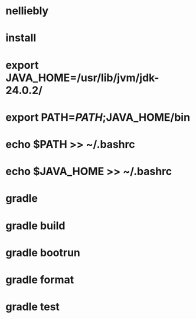 # nelliebly

# install
# export JAVA_HOME=/usr/lib/jvm/jdk-24.0.2/
# export PATH=$PATH;$JAVA_HOME/bin

# echo $PATH >> ~/.bashrc
# echo $JAVA_HOME >> ~/.bashrc

# gradle
# gradle build
# gradle bootrun
# gradle format
# gradle test